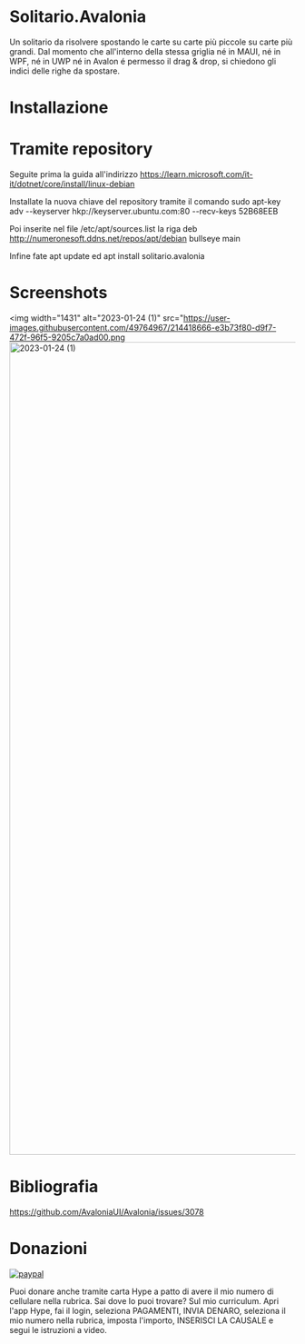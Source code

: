 # Solitario.Avalonia
Un solitario da risolvere spostando le carte su carte più piccole su carte più grandi. Dal momento che all'interno della stessa griglia né in MAUI, né in WPF, né in UWP né in Avalon é permesso il drag & drop, si chiedono gli indici delle righe da spostare.

#  Installazione

# Tramite repository
Seguite prima la guida all'indirizzo https://learn.microsoft.com/it-it/dotnet/core/install/linux-debian

Installate la nuova chiave del repository tramite il comando sudo apt-key adv --keyserver hkp://keyserver.ubuntu.com:80 --recv-keys 52B68EEB

Poi inserite nel file /etc/apt/sources.list la riga deb http://numeronesoft.ddns.net/repos/apt/debian bullseye main

Infine fate apt update ed apt install solitario.avalonia

# Screenshots
<img width="1431" alt="2023-01-24 (1)" src="https://user-images.githubusercontent.com/49764967/214418666-e3b73f80-d9f7-472f-96f5-9205c7a0ad00.png
<img width="1431" alt="2023-01-24 (1)" src="https://user-images.githubusercontent.com/49764967/214419204-0555f3f1-9812-430a-a2b8-5ab9067bf92b.png">

                                                                                                                                                  
# Bibliografia
https://github.com/AvaloniaUI/Avalonia/issues/3078

# Donazioni

[![paypal](https://www.paypalobjects.com/it_IT/IT/i/btn/btn_donateCC_LG.gif)](https://www.paypal.com/cgi-bin/webscr?cmd=_s-xclick&hosted_button_id=H4ZHTFRCETWXG)

Puoi donare anche tramite carta Hype a patto di avere il mio numero di cellulare nella rubrica. Sai dove lo puoi trovare? Sul mio curriculum.
Apri l'app Hype, fai il login, seleziona PAGAMENTI, INVIA DENARO, seleziona il mio numero nella rubrica, imposta l'importo, INSERISCI LA CAUSALE e segui le istruzioni a video.
